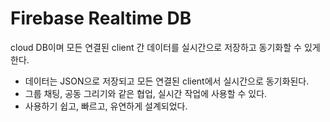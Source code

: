 # Firebase Realtime DB

cloud DB이며 모든 연결된 client 간 데이터를 실시간으로 저장하고 동기화할 수 있게 한다.

- 데이터는 JSON으로 저장되고 모든 연결된 client에서 실시간으로 동기화된다.
- 그룹 채팅, 공동 그리기와 같은 협업, 실시간 작업에 사용할 수 있다.
- 사용하기 쉽고, 빠르고, 유연하게 설계되었다.